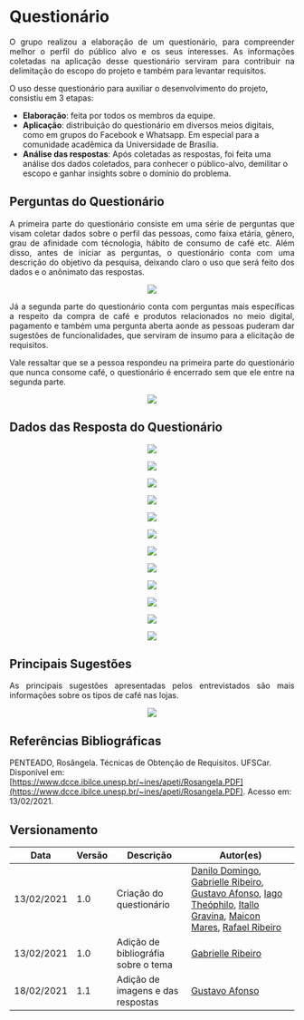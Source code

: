 # Questionário

<p align="justify">O grupo realizou a elaboração de um questionário, para compreender melhor o perfil do público alvo e os seus interesses. As informações coletadas na aplicação desse questionário serviram para contribuir na delimitação do escopo do projeto e também para levantar requisitos.</p>

O uso desse questionário para auxiliar o desenvolvimento do projeto, consistiu em 3 etapas:
- **Elaboração**: feita por todos os membros da equipe.
- **Aplicação**: distribuição do questionário em diversos meios digitais, como em grupos do Facebook e Whatsapp. Em especial para a comunidade acadêmica da Universidade de Brasília.
- **Análise das respostas**: Após coletadas as respostas, foi feita uma análise dos dados coletados, para conhecer o público-alvo, demilitar o escopo e ganhar insights sobre o domínio do problema. 

## Perguntas do Questionário

<p align="justify">A primeira parte do questionário consiste em uma série de perguntas que visam coletar dados sobre o perfil das pessoas, como faixa etária, gênero, grau de afinidade com técnologia, hábito de consumo de café etc. Além disso, antes de iniciar as perguntas, o questionário conta com uma descrição do objetivo da pesquisa, deixando claro o uso que será feito dos dados e o anônimato das respostas.</p>

<p align="center"><img src="entrega1/img/questionario_parte_1.jpeg" width=auto height=auto></p>


<p align="justify">Já a segunda parte do questionário conta com perguntas mais específicas a respeito da compra de café e produtos relacionados no meio digital, pagamento e também uma pergunta aberta aonde as pessoas puderam dar sugestões de funcionalidades, que serviram de insumo para a elicitação de requisitos.</p>

<p align="justify">Vale ressaltar que se a pessoa respondeu na primeira parte do questionário que nunca consome café, o questionário é encerrado sem que ele entre na segunda parte.</p>

<p align="center"><img src="entrega1/img/questionario_parte_2.jpeg" width=auto height=auto></p>

## Dados das Resposta do Questionário

<p align="center"><img src="entrega1/img/Respostas1.png" width=auto height=auto></p>

<p align="center"><img src="entrega1/img/Respostas2.png" width=auto height=auto></p>

<p align="center"><img src="entrega1/img/Respostas3.png" width=auto height=auto></p>

<p align="center"><img src="entrega1/img/Respostas4.png" width=auto height=auto></p>

<p align="center"><img src="entrega1/img/Respostas5.png" width=auto height=auto></p>

<p align="center"><img src="entrega1/img/Respostas6.png" width=auto height=auto></p>

<p align="center"><img src="entrega1/img/Respostas7.png" width=auto height=auto></p>

<p align="center"><img src="entrega1/img/Respostas8.png" width=auto height=auto></p>

<p align="center"><img src="entrega1/img/Respostas9.png" width=auto height=auto></p>

<p align="center"><img src="entrega1/img/Respostas10.png" width=auto height=auto></p>

<p align="center"><img src="entrega1/img/Respostas11.png" width=auto height=auto></p>

<p align="center"><img src="entrega1/img/Respostas12.png" width=auto height=auto></p>

## Principais Sugestões

<p align="justify">As principais sugestões apresentadas pelos entrevistados são mais informações sobre os tipos de café nas lojas.</p>

<p align="center"><img src="entrega1/img/Respostas13.png" width=auto height=auto></p>

## Referências Bibliográficas

PENTEADO, Rosângela. Técnicas de Obtenção de Requisitos. UFSCar. Disponível em: [https://www.dcce.ibilce.unesp.br/~ines/apeti/Rosangela.PDF](https://www.dcce.ibilce.unesp.br/~ines/apeti/Rosangela.PDF). Acesso em: 13/02/2021.

## Versionamento

| Data | Versão | Descrição | Autor(es) |
|------|------|------|------|
|13/02/2021|1.0|Criação do questionário|[Danilo Domingo](https://github.com/danilow200), [Gabrielle Ribeiro](https://github.com/Gabrielle-Ribeiro), [Gustavo Afonso](https://github.com/GustavoAPS), [Iago Theóphilo](https://github.com/IagoTheophilo), [Itallo Gravina](https://github.com/itallogravina), [Maicon Mares](https://github.com/MaiconMares), [Rafael Ribeiro](https://github.com/rafaelflarrn)|
|13/02/2021|1.0|Adição de bibliográfia sobre o tema| [Gabrielle Ribeiro](https://github.com/Gabrielle-Ribeiro) |
|18/02/2021|1.1|Adição de imagens e das respostas| [Gustavo Afonso](https://github.com/GustavoAPS) |
